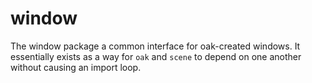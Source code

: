 # window

The window package a common interface for oak-created windows. It essentially exists as a way for `oak` and `scene` to depend on one another without causing an import loop.
